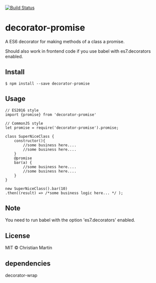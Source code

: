 [![Build Status](https://travis-ci.org/cmartin81/decorator-promise.svg?branch=master)](https://travis-ci.org/cmartin81/decorator-promise)

# decorator-promise
A ES6 decorator for making methods of a class a promise.

Should also work in frontend code if you use babel with es7.decorators enabled.

## Install
    $ npm install --save decorator-promise
 
## Usage
    // ES2016 style
    import {promise} from 'decorator-promise'

    // CommonJS style
    let promise = require('decorator-promise').promise;
    
    class SuperNiceClass {
        constructor(){
            //some business here.... 
            //some business here....
        }
        @promise
        bar(a) {
            //some business here.... 
            //some business here....
        }
    }
    
    new SuperNiceClass().bar(10)
    .then((result) => /*some business logic here... */ );
    

## Note
You need to run babel with the option 'es7.decorators' enabled.

## License
MIT © Christian Martin

## dependencies
decorator-wrap